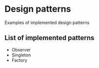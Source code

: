Design patterns
===============

Examples of implemented design patterns


List of implemented patterns
----------------------------

- Observer
- Singleton
- Factory
